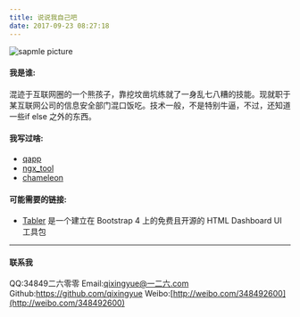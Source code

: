 ```yaml
---
title: 说说我自己吧
date: 2017-09-23 08:27:18
---
```


![sapmle picture](/images/avatar.jpg)

#### 我是谁:
混迹于互联网圈的一个熊孩子，靠挖坟凿坑练就了一身乱七八糟的技能。现就职于某互联网公司的信息安全部门混口饭吃。技术一般，不是特别牛逼，不过，还知道一些if else 之外的东西。

#### 我写过啥:

* [qapp](https://github.com/qixingyue/qapp)
* [ngx_tool](https://github.com/qixingyue/ngx_tool)
* [chameleon](https://github.com/qixingyue/chameleon)

#### 可能需要的链接:

* [Tabler](https://github.com/tabler/tabler) 是一个建立在 Bootstrap 4 上的免费且开源的 HTML Dashboard UI 工具包


---
#### 联系我
QQ:34849二六零零
Email:qixingyue@一二六.com
Github:https://github.com/qixingyue
Weibo:[http://weibo.com/348492600](http://weibo.com/348492600)
